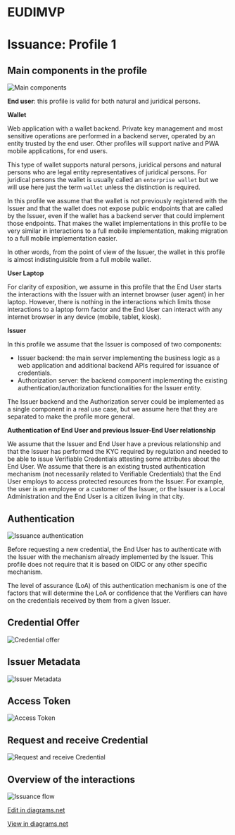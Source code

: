 # EUDIMVP

# Issuance: Profile 1

## Main components in the profile

![Main components](images/issuance_background.svg)

**End user**: this profile is valid for both natural and juridical persons.

**Wallet**

Web application with a wallet backend. Private key management and most sensitive operations are performed in a backend server, operated by an entity trusted by the end user. Other profiles will support native and PWA mobile applications, for end users.

This type of wallet supports natural persons, juridical persons and natural persons who are legal entity representatives of juridical persons. For juridical persons the wallet is usually called an `enterprise wallet` but we will use here just the term `wallet` unless the distinction is required.

In this profile we assume that the wallet is not previously registered with the Issuer and that the wallet does not expose public endpoints that are called by the Issuer, even if the wallet has a backend server that could implement those endpoints. That makes the wallet implementations in this profile to be very similar in interactions to a full mobile implementation, making migration to a full mobile implementation easier.

In other words, from the point of view of the Issuer, the wallet in this profile is almost indistinguisible from a full mobile wallet.

**User Laptop**

For clarity of exposition, we assume in this profile that the End User starts the interactions with the Issuer with an internet browser (user agent) in her laptop. However, there is nothing in the interactions which limits those interactions to a laptop form factor and the End User can interact with any internet browser in any device (mobile, tablet, kiosk).

**Issuer**

In this profile we assume that the Issuer is composed of two components:

- Issuer backend: the main server implementing the business logic as a web application and additional backend APIs required for issuance of credentials.
- Authorization server: the backend component implementing the existing authentication/authorization functionalities for the Issuer entity.

The Issuer backend and the Authorization server could be implemented as a single component in a real use case, but we assume here that they are separated to make the profile more general.

**Authentication of End User and previous Issuer-End User relationship**

We assume that the Issuer and End User have a previous relationship and that the Issuer has performed the KYC required by regulation and needed to be able to issue Verifiable Credentials attesting some attributes about the End User. We assume that there is an existing trusted authentication mechanism (not necessarily related to Verifiable Credentials) that the End User employs to access protected resources from the Issuer. For example, the user is an employee or a customer of the Issuer, or the Issuer is a Local Administration and the End User is a citizen living in that city.



## Authentication

![Issuance authentication](images/issuance_authentication.svg)

Before requesting a new credential, the End User has to authenticate with the Issuer with the mechanism already implemented by the Issuer. This profile does not require that it is based on OIDC or any other specific mechanism.

The level of assurance (LoA) of this authentication mechanism is one of the factors that will determine the LoA or confidence that the Verifiers can have on the credentials received by them from a given Issuer.


## Credential Offer

![Credential offer](images/issuance_credentialoffer.svg)

## Issuer Metadata

![Issuer Metadata](images/issuance_issuermetadata.svg)

## Access Token

![Access Token](images/issuance_accesstoken.svg)

## Request and receive Credential

![Request and receive Credential](images/issuance_requestcredential.svg)



## Overview of the interactions

![Issuance flow](images/issuance_all.drawio.svg)

<a href="https://app.diagrams.net/#Hhesusruiz%2FEUDIMVP%2Fmain%2Fimages%2Fissuance_all.drawio.svg" target="_blank">Edit in diagrams.net</a>

<a href="https://www.draw.io/?lightbox=1&edit=_blank#Uhttps%3A%2F%2Fraw.githubusercontent.com%2Fhesusruiz%2FEUDIMVP%2Fmain%2Fimages%2Fissuance_all.drawio.svg" target="_blank">View in diagrams.net</a>
